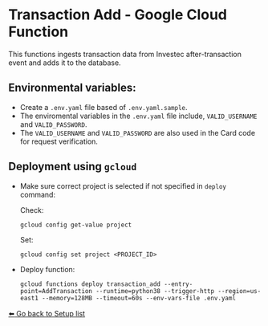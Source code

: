 # Transaction Add -  Google Cloud Function
This functions ingests transaction data from Investec after-transaction event and adds it to the database.


## Environmental variables:
- Create a `.env.yaml` file based of `.env.yaml.sample`.
- The enviromental variables in the `.env.yaml` file include, `VALID_USERNAME` and `VALID_PASSWORD`.
- The `VALID_USERNAME` and `VALID_PASSWORD` are also used in the Card code for request verification.

## Deployment using `gcloud`
- Make sure correct project is selected if not specified in `deploy` command:

  Check:
  ```
  gcloud config get-value project
  ```

  Set:
  ```
  gcloud config set project <PROJECT_ID>
  ```

- Deploy function:
  ```
  gcloud functions deploy transaction_add --entry-point=AddTransaction --runtime=python38 --trigger-http --region=us-east1 --memory=128MB --timeout=60s --env-vars-file .env.yaml
  ```


[:arrow_left: Go back to Setup list](/README.md#setup)
